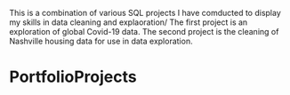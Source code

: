 This is a combination of various SQL projects I have comducted to display my skills in data cleaning and explaoration/
The first project is an exploration of global Covid-19 data.
The second project is the cleaning of Nashville housing data for use in data exploration.
# PortfolioProjects
